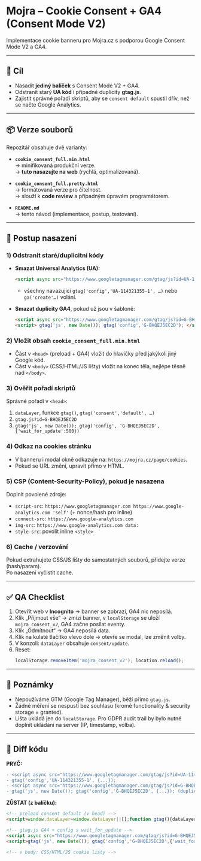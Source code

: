 # Mojra – Cookie Consent + GA4 (Consent Mode V2)

Implementace cookie banneru pro Mojra.cz s podporou Google Consent Mode V2 a GA4.

---

## 🎯 Cíl
- Nasadit **jediný balíček** s Consent Mode V2 + GA4.
- Odstranit starý **UA kód** i případné duplicity **gtag.js**.
- Zajistit správné pořadí skriptů, aby se `consent default` spustil dřív, než se načte Google Analytics.

---

## 📦 Verze souborů

Repozitář obsahuje dvě varianty:

- **`cookie_consent_full.min.html`**  
  → minifikovaná produkční verze.  
  → **tuto nasazujte na web** (rychlá, optimalizovaná).

- **`cookie_consent_full.pretty.html`**  
  → formátovaná verze pro čitelnost.  
  → slouží k **code review** a případným úpravám programátorem.  

- **`README.md`**  
  → tento návod (implementace, postup, testování).

---

## 🔧 Postup nasazení

### 1) Odstranit staré/duplicitní kódy
- **Smazat Universal Analytics (UA):**
  ```html
  <script async src="https://www.googletagmanager.com/gtag/js?id=UA-114321355-1"></script>
  ```
  + všechny navazující `gtag('config','UA-114321355-1', …)` nebo `ga('create'…)` volání.

- **Smazat duplicity GA4**, pokud už jsou v šabloně:
  ```html
  <script async src="https://www.googletagmanager.com/gtag/js?id=G-BHQEJ5EC2D"></script>
  <script> gtag('js', new Date()); gtag('config','G-BHQEJ5EC2D'); </script>
  ```

### 2) Vložit obsah `cookie_consent_full.min.html`
- Část v `<head>` (preload + GA4) vložit do hlavičky před jakýkoli jiný Google kód.  
- Část v `<body>` (CSS/HTML/JS lišty) vložit na konec těla, nejlépe těsně nad `</body>`.

### 3) Ověřit pořadí skriptů
Správné pořadí v `<head>`:
1. `dataLayer`, funkce `gtag()`, `gtag('consent','default', …)`  
2. `gtag.js?id=G-BHQEJ5EC2D`  
3. `gtag('js', new Date()); gtag('config', 'G-BHQEJ5EC2D', {'wait_for_update':500})`

### 4) Odkaz na cookies stránku
- V banneru i modal okně odkazuje na: `https://mojra.cz/page/cookies`.  
- Pokud se URL změní, upravit přímo v HTML.

### 5) CSP (Content-Security-Policy), pokud je nasazena
Doplnit povolené zdroje:
- `script-src`: `https://www.googletagmanager.com https://www.google-analytics.com 'self'` (+ nonce/hash pro inline)
- `connect-src`: `https://www.google-analytics.com`
- `img-src`: `https://www.google-analytics.com data:`
- `style-src`: povolit inline `<style>`

### 6) Cache / verzování
Pokud extrahujete CSS/JS lišty do samostatných souborů, přidejte verze (hash/param).  
Po nasazení vyčistit cache.

---

## ✅ QA Checklist

1. Otevřít web v **Incognito** → banner se zobrazí, GA4 nic neposílá.  
2. Klik „Přijmout vše“ → zmizí banner, v `localStorage` se uloží `mojra_consent_v2`, GA4 začne posílat eventy.  
3. Klik „Odmítnout“ → GA4 neposílá data.  
4. Klik na kulaté tlačítko vlevo dole → otevře se modal, lze změnit volby.  
5. V konzoli: `dataLayer` obsahuje `consent/update`.  
6. Reset:  
   ```js
   localStorage.removeItem('mojra_consent_v2'); location.reload();
   ```

---

## 📌 Poznámky
- Nepoužíváme GTM (Google Tag Manager), běží přímo `gtag.js`.
- Žádné měření se nespustí bez souhlasu (kromě functionality & security storage = granted).
- Lišta ukládá jen do `localStorage`. Pro GDPR audit trail by bylo nutné doplnit ukládání na server (IP, timestamp, volba).

---

## 🔎 Diff kódu

**PRYČ:**
```diff
- <script async src="https://www.googletagmanager.com/gtag/js?id=UA-114321355-1"></script>
- gtag('config','UA-114321355-1', {...});
- <script async src="https://www.googletagmanager.com/gtag/js?id=G-BHQEJ5EC2D"></script>   (duplicitní verze)
- gtag('js', new Date()); gtag('config','G-BHQEJ5EC2D', {...}); (duplicitní verze)
```

**ZŮSTAT (z balíčku):**
```html
<!-- preload consent default (v head) -->
<script>window.dataLayer=window.dataLayer||[];function gtag(){dataLayer.push(arguments)};gtag('consent','default',{...});</script>

<!-- gtag.js GA4 + config s wait_for_update -->
<script async src="https://www.googletagmanager.com/gtag/js?id=G-BHQEJ5EC2D"></script>
<script>gtag('js', new Date()); gtag('config','G-BHQEJ5EC2D',{'wait_for_update':500});</script>

<!-- v body: CSS/HTML/JS cookie lišty -->
```

